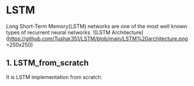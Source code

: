 # LSTM
Long Short-Term Memory(LSTM) networks are one of the most well known types of recurrent neural networks. 
![LSTM Architecture](https://github.com/Tushar351/LSTM/blob/main/LSTM%20architecture.png =250x250)

## 1. LSTM_from_scratch
It is LSTM implementation from scratch.
